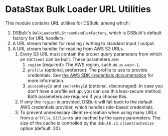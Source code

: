 # DataStax Bulk Loader URL Utilities

This module contains URL utilities for DSBulk, among which:

1. DSBulk's `BulkLoaderURLStreamHandlerFactory`, which is DSBulk's default factory for URL handlers;
2. A URL stream handler for reading / writing to standard input / output.
3. A URL stream handler for reading from AWS S3 URLs.
   1. Every S3 URL must contain the proper query parameters from which an `S3Client` can be built. These parameters are:
      1. `region` (required): The AWS region, such as `us-west-1`.
      2. `profile` (optional, preferred): The profile to use to provide credentials. See [the AWS SDK credentials documentation](https://docs.aws.amazon.com/sdk-for-java/latest/developer-guide/credentials.html) for more information.
      3. `accessKeyId` and `secretKeyId` (optional, discouraged): In case you don't have a profile set up, you can use this less-secure method. Both parameters are required if you choose this.
   2. If only the `region` is provided, DSBulk will fall back to the default AWS credentials provider, which handles role-based credentials.
   3. To prevent unnecessary client re-creation when using many URLs from a `urlfile`, `S3Client`s are cached by the query parameters. The size of the cache is controlled by the `dsbulk.s3.clientCacheSize` option (default: 20).
